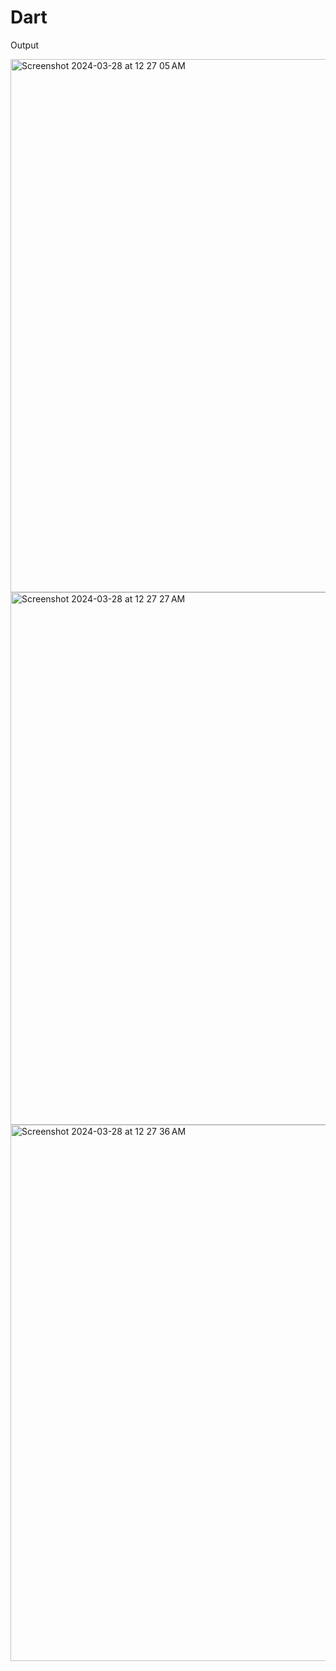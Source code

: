 # Dart

Output

<img width="853" alt="Screenshot 2024-03-28 at 12 27 05 AM" src="https://github.com/arham1999/Flutter/assets/37631361/7fd72edf-dc04-4303-9e90-7dae594d8e3a">


<img width="852" alt="Screenshot 2024-03-28 at 12 27 27 AM" src="https://github.com/arham1999/Flutter/assets/37631361/2569909f-9090-4cce-9599-e705f8e07f13">


<img width="858" alt="Screenshot 2024-03-28 at 12 27 36 AM" src="https://github.com/arham1999/Flutter/assets/37631361/3c164939-5de8-44b9-b473-0e258e16b804">
